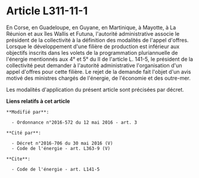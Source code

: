 # Article L311-11-1

En Corse, en Guadeloupe, en Guyane, en Martinique,     à Mayotte, à La Réunion et aux îles Wallis et Futuna, l'autorité
administrative associe le président de la collectivité à la définition des modalités de l'appel d'offres. Lorsque le
développement d'une filière de production est inférieur aux objectifs inscrits dans les volets de la programmation
pluriannuelle de l'énergie mentionnés aux 4° et 5° du II de l'article L. 141-5, le président de la collectivité peut demander
à l'autorité administrative l'organisation d'un appel d'offres pour cette filière. Le rejet de la demande fait l'objet d'un
avis motivé des ministres chargés de l'énergie, de l'économie et des outre-mer. 

Les modalités d'application du présent article sont précisées par décret.

**Liens relatifs à cet article**

	**Modifié par**:

	  - Ordonnance n°2016-572 du 12 mai 2016 - art. 3

	**Cité par**:

	  - Décret n°2016-706 du 30 mai 2016 (V)
	  - Code de l'énergie - art. L363-9 (V)

	**Cite**:

	  - Code de l'énergie - art. L141-5

